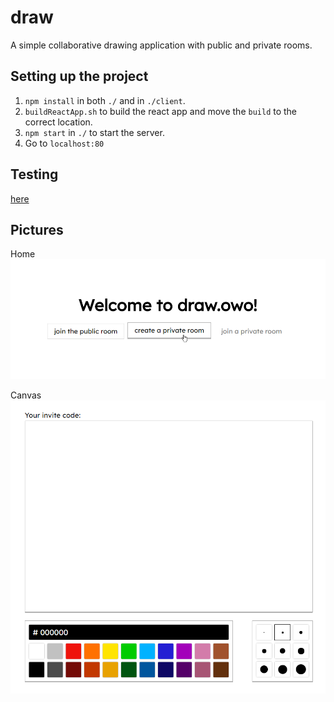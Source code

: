 # draw

A simple collaborative drawing application with public and private rooms.

## Setting up the project

1. `npm install` in both `./` and in `./client`.
2. `buildReactApp.sh` to build the react app and move the `build` to the correct location.
3. `npm start` in `./` to start the server.
4. Go to `localhost:80`

## Testing

[here](http://draw.owo.fi/)

## Pictures

Home
![home](assets/home.png)

Canvas
![canvas](assets/canvas.png)
